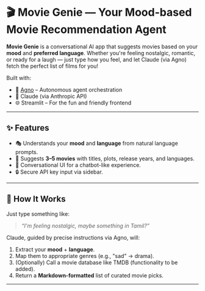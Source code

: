 # 🎬 Movie Genie — Your Mood-based Movie Recommendation Agent

**Movie Genie** is a conversational AI app that suggests movies based on your **mood** and **preferred language**. Whether you're feeling nostalgic, romantic, or ready for a laugh — just type how you feel, and let Claude (via Agno) fetch the perfect list of films for you!

Built with:

- 🧠 [Agno](https://docs.agno.io) – Autonomous agent orchestration
- 🤖 Claude (via Anthropic API)
- 🌐 Streamlit – For the fun and friendly frontend

---

## ✨ Features

- 🎭 Understands your **mood** and **language** from natural language prompts.
- 🎥 Suggests **3–5 movies** with titles, plots, release years, and languages.
- 💬 Conversational UI for a chatbot-like experience.
- 🔒 Secure API key input via sidebar.

---

## 🚀 How It Works

Just type something like:

> _“I'm feeling nostalgic, maybe something in Tamil?”_

Claude, guided by precise instructions via Agno, will:

1. Extract your **mood** + **language**.
2. Map them to appropriate genres (e.g., "sad" → drama).
3. (Optionally) Call a movie database like TMDB (functionality to be added).
4. Return a **Markdown-formatted** list of curated movie picks.

---

